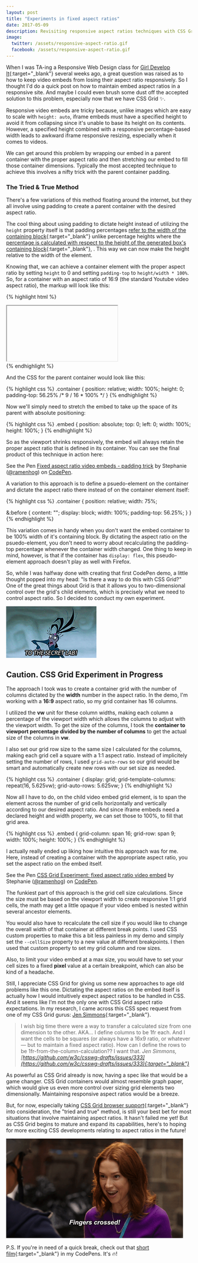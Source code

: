 ```yaml
---
layout: post
title: "Experiments in fixed aspect ratios"
date: 2017-05-09
description: Revisiting responsive aspect ratios techniques with CSS Grid
image: 
  twitter: /assets/responsive-aspect-ratio.gif
  facebook: /assets/responsive-aspect-ratio.gif
---
```


When I was TA-ing a Responsive Web Design class for [Girl Develop It](https://www.girldevelopit.com/){:target="_blank"} several weeks ago, a great question was raised as to how to keep video embeds from losing their aspect ratio responsively. So I thought I'd do a quick post on how to maintain embed aspect ratios in a responsive site. And maybe I could even brush some dust off the accepted solution to this problem, especially now that we have CSS Grid ✨.

<!--more-->

Responsive video embeds are tricky because, unlike images which are easy to scale with `height: auto`, iframe embeds must have a specified height to avoid it from collapsing since it's unable to base its height on its contents. However, a specified height combined with a responsive percentage-based width leads to awkward iframe responsive resizing, especially when it comes to videos. 

We can get around this problem by wrapping our embed in a parent container with the proper aspect ratio and then stretching our embed to fill those container dimensions. Typically the most accepted technique to achieve this involves a nifty trick with the parent container padding.

### The Tried &amp; True Method

There's a few variations of this method floating around the internet, but they all involve using padding to create a parent container with the desired aspect ratio. 

The cool thing about using padding to dictate height instead of utilizing the `height` property itself is that padding percentages [refer to the width of the containing block](https://developer.mozilla.org/en-US/docs/Web/CSS/padding?v=control){:target="_blank"} unlike percentage heights where the [percentage is calculated with respect to the height of the generated box's containing block](https://developer.mozilla.org/en-US/docs/Web/CSS/height){:target="_blank"}, . This way we can now make the height relative to the width of the element. 

Knowing that, we can achieve a container element with the proper aspect ratio by setting `height` to 0 and setting `padding-top` to `height/width * 100%`. So, for a container with an aspect ratio of 16:9 (the standard Youtube video aspect ratio), the markup will look like this:

{% highlight html %}
<div class="container">
  <iframe class="embed"></iframe>
</div>
{% endhighlight %}

And the CSS for the parent container would look like this:

{% highlight css %}
.container {
  position: relative;
  width: 100%;
  height: 0;
  padding-top: 56.25% /* 9 / 16 * 100% */
}
{% endhighlight %}

Now we'll simply need to stretch the embed to take up the space of its parent with absolute positioning:

{% highlight css %}
.embed {
  position: absolute;
  top: 0;
  left: 0;
  width: 100%;
  height: 100%;
}
{% endhighlight %}

So as the viewport shrinks responsively, the embed will always retain the proper aspect ratio that is defined in its container. You can see the final product of this technique in action here:

<p data-height="565" data-theme-id="28441" data-slug-hash="65d6ea9b7fa0a3f5d33d2f9fed067a3d" data-default-tab="css,result" data-user="ramenhog" data-embed-version="2" data-pen-title="Fixed aspect ratio video embeds - padding trick" class="codepen">See the Pen <a href="http://codepen.io/ramenhog/pen/65d6ea9b7fa0a3f5d33d2f9fed067a3d/">Fixed aspect ratio video embeds - padding trick</a> by Stephanie (<a href="http://codepen.io/ramenhog">@ramenhog</a>) on <a href="http://codepen.io">CodePen</a>.</p>
<script async src="https://production-assets.codepen.io/assets/embed/ei.js"></script>

A variation to this approach is to define a psuedo-element on the container and dictate the aspect ratio there instead of on the container element itself:

{% highlight css %}
.container {
  position: relative;
  width: 75%;

  &:before {
    content: "";
    display: block;
    width: 100%;
    padding-top: 56.25%;
  }
}
{% endhighlight %}

This variation comes in handy when you don't want the embed container to be 100% width of it's containing block. By dictating the aspect ratio on the psuedo-element, you don't need to worry about recalculating the padding-top percentage whenever the container width changed. One thing to keep in mind, however, is that if the container has `display: flex`, this pseudo-element approach doesn't play as well with Firefox.

So, while I was halfway done with creating that first CodePen demo, a little thought popped into my head: "Is there a way to do this with CSS Grid?" One of the great things about Grid is that it allows you to two-dimensional control over the grid's child elements, which is precisely what we need to control aspect ratio. So I decided to conduct my own experiment.

<img src="/assets/secret-lab.gif" alt="To the secret lab!" class="image image--small" />

## Caution. CSS Grid Experiment in Progress

The approach I took was to create a container grid with the number of columns dictated by the **width** number in the aspect ratio. In the demo, I'm working with a **16:9** aspect ratio, so my grid container has 16 columns.

I utilized the **vw** unit for these column widths, making each column a percentage of the viewport width which allows the columns to adjust with the viewport width. To get the size of the columns, I took the **container to viewport percentage divided by the number of columns** to get the actual size of the columns in **vw**.

I also set our grid row size to the same size I calculated for the columns, making each grid cell a square with a 1:1 aspect ratio. Instead of implicitely setting the number of rows, I used `grid-auto-rows` so our grid would be smart and automatically create new rows with our set size as needed.

{% highlight css %}
.container {
  display: grid;
  grid-template-columns: repeat(16, 5.625vw);
  grid-auto-rows: 5.625vw;
}
{% endhighlight %}

Now all I have to do, on the child video embed grid element, is to span the element across the number of grid cells horizontally and vertically according to our desired aspect ratio. And since iframe embeds need a declared height and width property, we can set those to 100%, to fill that grid area.

{% highlight css %}
.embed {
  grid-column: span 16;
  grid-row: span 9;
  width: 100%;
  height: 100%;
}
{% endhighlight %}

I actually really ended up liking how intuitive this approach was for me. Here, instead of creating a container with the appropriate aspect ratio, you set the aspect ratio on the embed itself.

<p data-height="370" data-theme-id="28441" data-slug-hash="196e49797107763ba27a91490948ac81" data-default-tab="css,result" data-user="ramenhog" data-embed-version="2" data-pen-title="CSS Grid Experiment: fixed aspect ratio video embed" class="codepen">See the Pen <a href="http://codepen.io/ramenhog/pen/196e49797107763ba27a91490948ac81/">CSS Grid Experiment: fixed aspect ratio video embed</a> by Stephanie (<a href="http://codepen.io/ramenhog">@ramenhog</a>) on <a href="http://codepen.io">CodePen</a>.</p>
<script async src="https://production-assets.codepen.io/assets/embed/ei.js"></script>

The funkiest part of this approach is the grid cell size calculations. Since the size must be based on the viewport width to create responsive 1:1 grid cells, the math may get a little opaque if your video embed is nested within several ancestor elements.

You would also have to recalculate the cell size if you would like to change the overall width of that container at different break points. I used CSS custom properties to make this a bit less painless in my demo and simply set the `--cellSize` property to a new value at different breakpoints. I then used that custom property to set my grid column and row sizes.

Also, to limit your video embed at a max size, you would have to set your cell sizes to a fixed **pixel** value at a certain breakpoint, which can also be kind of a headache.

Still, I appreciate CSS Grid for giving us some new approaches to age old problems like this one. Dictating the aspect ratios on the embed itself is actually how I would intuitively expect aspect ratios to be handled in CSS. And it seems like I'm not the only one with CSS Grid aspect ratio expectations. In my research, I came across this CSS spec request from one of my CSS Grid gurus: [Jen Simmons](https://twitter.com/jensimmons?ref_src=twsrc%5Egoogle%7Ctwcamp%5Eserp%7Ctwgr%5Eauthor){:target="_blank"}.

> I wish big time there were a way to transfer a calculated size from one dimension to the other. AKA… I define columns to be 1fr each. And I want the cells to be squares (or always have a 16x9 ratio, or whatever — but to maintain a fixed aspect ratio). How can I define the rows to be 1fr-from-the-column-calculation?? I want that.
_Jen Simmons, [https://github.com/w3c/csswg-drafts/issues/333](https://github.com/w3c/csswg-drafts/issues/333){:target="_blank"}_

As powerful as CSS Grid already is now, having a spec like that would be a game changer. CSS Grid containers would almost resemble graph paper, which would give us even more control over sizing grid elements two dimensionally. Maintaining responsive aspect ratios would be a breeze.

But, for now, especially taking [CSS Grid browser support](http://caniuse.com/#feat=css-grid){:target="_blank"} into consideration, the "tried and true" method, is still your best bet for most situations that involve maintaining aspect ratios. It hasn't failed me yet! But as CSS Grid begins to mature and expand its capabilities, here's to hoping for more exciting CSS developments relating to aspect ratios in the future!

<img src="/assets/fingers-crossed.gif" alt="Fingers crossed!" class="image image--small" />

P.S. If you're in need of a quick break, check out that [short film](https://www.youtube.com/watch?v=upPCohrJcbw){:target="_blank"} in my CodePens. It's 🔥!



